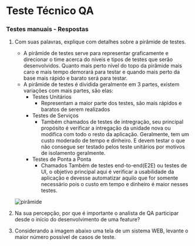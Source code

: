 # Teste Técnico QA

### Testes manuais - Respostas
1. Com suas palavras, explique com detalhes sobre a pirâmide de testes.
    - A pirâmide de testes serve para representar graficamente e direcionar o time acerca do níveis e tipos de testes que serão desenvolvidos. Quanto mais perto  nível do topo da pirâmide mais caro e mais tempo demorará para testar e quando mais perto da base mais rápido e barato será para testar.
    - A pirâmide de testes é dividida geralmente em 3 partes, existem variações com mais partes, são elas:
        - Testes Unitários
            - Representam a maior parte dos testes, são mais rápidos e baratos de serem realizados
        - Testes de Serviços
            - Também chamados de testes de intregração, seu principal propósito é verificar a intregação da unidade nova ou modifica com todo o resto da aplicação. Geralmente, tem um custo moderado de tempo e dinheiro. E devem testar o que não consegue ser testado pelos teste unitários por motivos de isolamento geralmente.
        - Testes de Ponta a Ponta
            - Chamados Também de testes end-to-end(E2E) ou testes de UI, o objetivo principal aqui é verificar a usabilidade da aplicação e devesse automatizar aquilo que for somente necessário pois o custo em tempo e dinheiro é maior nesses testes.

    ![pirâmide](https://lh5.googleusercontent.com/X-68m7pb9ZTvyya78WrLIwz9331GbhAHFziKDHaW-fXdqAxCMZFjmlWx1GM0TepbuvZn9ARWvotBn05WmWsNznDjxFmkslFab7IKxh8ghhPdM4t-f380m--Hbx4gqejRkYVh1jwZ)

1. Na sua percepção, por que é importante o analista de QA participar desde o início
do desenvolvimento de uma feature?

1. Considerando a imagem abaixo uma tela de um sistema WEB, levante o maior
número possível de casos de teste.
